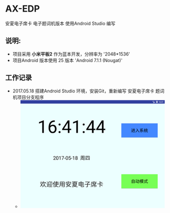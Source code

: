 # AX-EDP
安夏电子席卡 电子题词机版本 使用Android Studio 编写</br>

## 说明: </br>

* 项目采用 **小米平板2** 作为蓝本开发，分辨率为 '2048*1536' </br>
* 项目Android 版本使用 25 版本 'Android 7.1.1 (Nougat)' </br>

## 工作记录</br>

* 2017.05.18 搭建Android Studio 环境，安装Git，重新编写 安夏电子席卡 题词机项目分支程序</br>
    * ![开始界面](https://raw.githubusercontent.com/LeoLiu8023AmyLu/AX-EDP/master/ScreenCapture/device-2017-05-18-164156.png)
